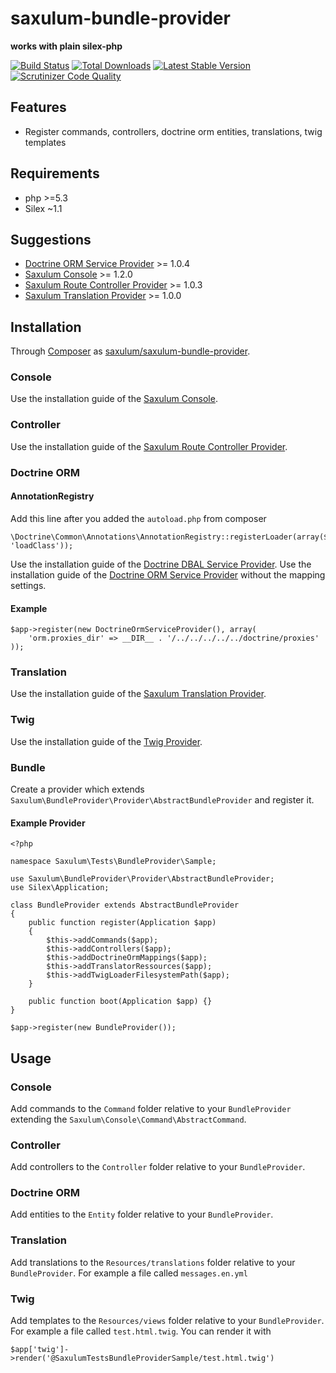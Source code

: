 saxulum-bundle-provider
=======================

**works with plain silex-php**

[![Build Status](https://api.travis-ci.org/saxulum/saxulum-bundle-provider.png?branch=master)](https://travis-ci.org/saxulum/saxulum-bundle-provider)
[![Total Downloads](https://poser.pugx.org/saxulum/saxulum-bundle-provider/downloads.png)](https://packagist.org/packages/saxulum/saxulum-bundle-provider)
[![Latest Stable Version](https://poser.pugx.org/saxulum/saxulum-bundle-provider/v/stable.png)](https://packagist.org/packages/saxulum/saxulum-bundle-provider)
[![Scrutinizer Code Quality](https://scrutinizer-ci.com/g/saxulum/saxulum-bundle-provider/badges/quality-score.png?s=6e3b60fbe45e652fe01b71d77f7564e07b4fc5ed)](https://scrutinizer-ci.com/g/saxulum/saxulum-bundle-provider/)

Features
--------

* Register commands, controllers, doctrine orm entities, translations, twig templates

Requirements
------------

* php >=5.3
* Silex ~1.1

Suggestions
-----------
* [Doctrine ORM Service Provider][1] >= 1.0.4
* [Saxulum Console][2] >= 1.2.0
* [Saxulum Route Controller Provider][3] >= 1.0.3
* [Saxulum Translation Provider][4] >= 1.0.0

Installation
------------

Through [Composer](http://getcomposer.org) as [saxulum/saxulum-bundle-provider][5].

### Console

Use the installation guide of the [Saxulum Console][2].

### Controller

Use the installation guide of the [Saxulum Route Controller Provider][3].

### Doctrine ORM

#### AnnotationRegistry

Add this line after you added the `autoload.php` from composer

```{.php}
\Doctrine\Common\Annotations\AnnotationRegistry::registerLoader(array($loader, 'loadClass'));
```

Use the installation guide of the [Doctrine DBAL Service Provider][6].
Use the installation guide of the [Doctrine ORM Service Provider][1] without
the mapping settings.

#### Example

``` {.php}
$app->register(new DoctrineOrmServiceProvider(), array(
    'orm.proxies_dir' => __DIR__ . '/../../../../../doctrine/proxies'
));
```

### Translation

Use the installation guide of the [Saxulum Translation Provider][4].

### Twig

Use the installation guide of the [Twig Provider][7].

### Bundle

Create a provider which extends `Saxulum\BundleProvider\Provider\AbstractBundleProvider`
and register it.

#### Example Provider

``` {.php}
<?php

namespace Saxulum\Tests\BundleProvider\Sample;

use Saxulum\BundleProvider\Provider\AbstractBundleProvider;
use Silex\Application;

class BundleProvider extends AbstractBundleProvider
{
    public function register(Application $app)
    {
        $this->addCommands($app);
        $this->addControllers($app);
        $this->addDoctrineOrmMappings($app);
        $this->addTranslatorRessources($app);
        $this->addTwigLoaderFilesystemPath($app);
    }

    public function boot(Application $app) {}
}
```

``` {.php}
$app->register(new BundleProvider());
```

Usage
-----

### Console

Add commands to the `Command` folder relative to your `BundleProvider`
extending the `Saxulum\Console\Command\AbstractCommand`.

### Controller

Add controllers to the `Controller` folder relative to your `BundleProvider`.

### Doctrine ORM

Add entities to the `Entity` folder relative to your `BundleProvider`.

### Translation

Add translations to the `Resources/translations` folder relative to your `BundleProvider`.
For example a file called `messages.en.yml`

### Twig

Add templates to the `Resources/views` folder relative to your `BundleProvider`.
For example a file called `test.html.twig`. You can render it with

``` {.php}
$app['twig']->render('@SaxulumTestsBundleProviderSample/test.html.twig')
```

[1]: https://github.com/dflydev/dflydev-doctrine-orm-service-provider
[2]: https://github.com/saxulum/saxulum-console
[3]: https://github.com/saxulum/saxulum-route-controller-provider
[4]: https://github.com/saxulum/saxulum-translation-provider
[5]: https://github.com/saxulum/saxulum-bundle-provider
[6]: http://silex.sensiolabs.org/doc/providers/doctrine.html
[7]: http://silex.sensiolabs.org/doc/providers/twig.html